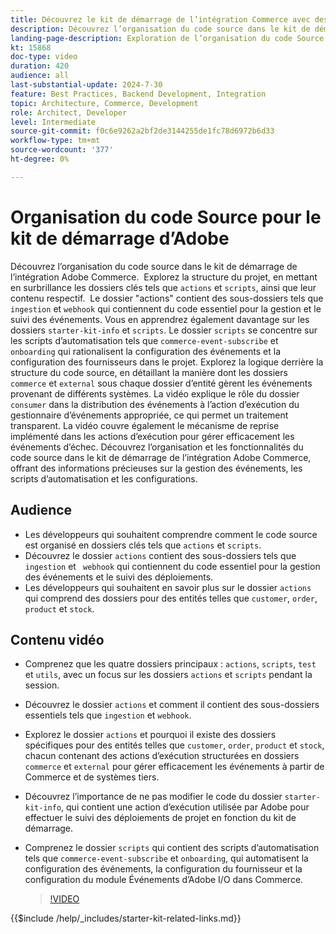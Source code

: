 ```yaml
---
title: Découvrez le kit de démarrage de l’intégration Commerce avec des dossiers clés et des scripts d’automatisation expliqués
description: Découvrez l’organisation du code source dans le kit de démarrage de l’intégration Commerce. ​
landing-page-description: Exploration de l’organisation du code Source dans un kit de démarrage d’intégration Commerce
kt: 15868
doc-type: video
duration: 420
audience: all
last-substantial-update: 2024-7-30
feature: Best Practices, Backend Development, Integration
topic: Architecture, Commerce, Development
role: Architect, Developer
level: Intermediate
source-git-commit: f0c6e9262a2bf2de3144255de1fc78d6972b6d33
workflow-type: tm+mt
source-wordcount: '377'
ht-degree: 0%

---
```


# Organisation du code Source pour le kit de démarrage d’Adobe

Découvrez l’organisation du code source dans le kit de démarrage de l’intégration Adobe Commerce. &#x200B; Explorez la structure du projet, en mettant en surbrillance les dossiers clés tels que `actions` et `scripts`, ainsi que leur contenu respectif. &#x200B; Le dossier &quot;actions&quot; contient des sous-dossiers tels que `ingestion` et `webhook` qui contiennent du code essentiel pour la gestion et le suivi des événements. Vous en apprendrez également davantage sur les dossiers `starter-kit-info` et `scripts`. Le dossier `scripts` se concentre sur les scripts d’automatisation tels que `commerce-event-subscribe` et `onboarding` qui rationalisent la configuration des événements et la configuration des fournisseurs dans le projet.
&#x200B;
Explorez la logique derrière la structure du code source, en détaillant la manière dont les dossiers `commerce` et `external` sous chaque dossier d’entité gèrent les événements provenant de différents systèmes. La vidéo explique le rôle du dossier `consumer` dans la distribution des événements à l’action d’exécution du gestionnaire d’événements appropriée, ce qui permet un traitement transparent. La vidéo couvre également le mécanisme de reprise implémenté dans les actions d’exécution pour gérer efficacement les événements d’échec. &#x200B;Découvrez l’organisation et les fonctionnalités du code source dans le kit de démarrage de l’intégration Adobe Commerce, offrant des informations précieuses sur la gestion des événements, les scripts d’automatisation et les configurations.

## Audience

* Les développeurs qui souhaitent comprendre comment le code source est organisé en dossiers clés tels que `actions` et `scripts`.
* Découvrez le dossier `actions` contient des sous-dossiers tels que `ingestion` et ` webhook` qui contiennent du code essentiel pour la gestion des événements et le suivi des déploiements.
* Les développeurs qui souhaitent en savoir plus sur le dossier `actions` qui comprend des dossiers pour des entités telles que `customer`, `order`, `product` et `stock`.

## Contenu vidéo

* Comprenez que les quatre dossiers principaux : `actions`, `scripts`, `test` et `utils`, avec un focus sur les dossiers `actions` et `scripts` pendant la session. &#x200B;
* Découvrez le dossier `actions` et comment il contient des sous-dossiers essentiels tels que `ingestion` et `webhook`.
* Explorez le dossier `actions` et pourquoi il existe des dossiers spécifiques pour des entités telles que `customer`, `order`, `product` et `stock`, chacun contenant des actions d’exécution structurées en dossiers `commerce` et `external` pour gérer efficacement les événements à partir de Commerce et de systèmes tiers. &#x200B;
* Découvrez l’importance de ne pas modifier le code du dossier `starter-kit-info`, qui contient une action d’exécution utilisée par Adobe pour effectuer le suivi des déploiements de projet en fonction du kit de démarrage. &#x200B;
* Comprenez le dossier `scripts` qui contient des scripts d’automatisation tels que `commerce-event-subscribe` et `onboarding`, qui automatisent la configuration des événements, la configuration du fournisseur et la configuration du module Événements d’Adobe I/O dans Commerce. &#x200B;

  >[!VIDEO](https://video.tv.adobe.com/v/3431691?learn=on)

{{$include /help/_includes/starter-kit-related-links.md}}
